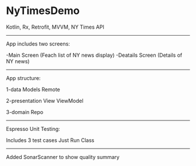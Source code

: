 # NyTimesDemo

Kotlin, Rx, Retrofit, MVVM, NY Times API 
_ _ _ _ _ _ _ _ _ _ _ _ _ _ _ _ _ _ _ _ _ _ _ _ _ 

App includes two screens:

-Main Screen (Feach list of NY news display)
-Deatails Screen (Details of NY news) 

_ _ _ _ _ _ _ _ _ _ _ _ _ _ _ _ _ _ _ _ _ _ _ _ _ 
App structure:

1-data
  Models
  Remote

2-presentation
 View 
 ViewModel
 
 3-domain
 Repo
 _ _ _ _ _ _ _ _ _ _ _ _ _ _ _ _ _ _ _ _ _ _ _ _ _ 
 Espresso Unit Testing:
 
 Includes 3 test cases 
 Just Run Class
 
  _ _ _ _ _ _ _ _ _ _ _ _ _ _ _ _ _ _ _ _ _ _ _ _ _ 
Added SonarScanner to show quality summary 
